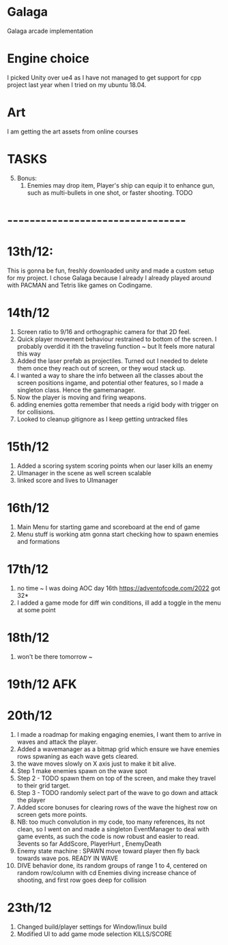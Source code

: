 # Galaga
Galaga arcade implementation

# Engine choice 
I picked Unity over ue4 as I have not managed to get support for cpp project last year when I tried on my ubuntu 18.04.

# Art
I am getting the art assets from online courses



# TASKS
5. Bonus:
    1. Enemies may drop item, Player's ship can equip it to enhance gun, such as multi-bullets in one shot, or faster shooting. TODO


# -------------------------------- #

# 13th/12:
This is gonna be fun, freshly downloaded unity and made a custom setup for my project.
I chose Galaga because I already I already played around with PACMAN and Tetris like games on Codingame.

# 14th/12
1. Screen ratio to 9/16 and orthographic camera for that 2D feel.
2. Quick player movement behaviour restrained to bottom of the screen. I probably overdid it ith the traveling function ~ but It feels more natural this way
3. Added the laser prefab as projectiles. Turned out I needed to delete them once they reach out of screen, or they woud stack up.
4. I wanted a way to share the info between all the classes about the screen positions ingame, and potential other features, so I made a singleton class. Hence the gamemanager.
5. Now the player is moving and firing weapons.
6. adding enemies gotta remember that needs a rigid body with trigger on for collisions.
7. Looked to cleanup gitignore as I keep getting untracked files 

# 15th/12
1. Added a scoring system scoring points when our laser kills an enemy
2. UImanager in the scene as well screen scalable
3. linked score and lives to UImanager

# 16th/12
1. Main Menu for starting game and scoreboard at the end of game
2. Menu stuff is working atm gonna start checking how to spawn enemies and formations

# 17th/12
1. no time ~ I was doing AOC day 16th https://adventofcode.com/2022 got 32*  
2. I added a game mode for diff win conditions, ill add a toggle in the menu at some point

# 18th/12
1. won't be there tomorrow ~

# 19th/12 AFK

# 20th/12
1. I made a roadmap for making engaging enemies, I want them to arrive in waves and attack the player.
2. Added a wavemanager as a bitmap grid which ensure we have enemies rows spwaning as each wave gets cleared.
3. the wave moves slowly on X axis just to make it bit alive.
4. Step 1 make enemies spawn on the wave spot
5. Step 2 - TODO spawn them on top of the screen, and make they travel to their grid target.
6. Step 3 - TODO randomly select part of the wave to go down and attack the player
7. Added score bonuses for clearing rows of the wave the highest row on screen gets more points.
8. NB: too much convolution in my code, too many references, its not clean, so I went on and made a singleton EventManager to deal with game events, as such the code is now robust and easier to read.
3events so far AddScore, PlayerHurt , EnemyDeath
9. Enemy state machine : SPAWN move toward player then fly back towards wave pos. READY IN WAVE
10. DIVE behavior done, its random groups of range 1 to 4, centered on random row/column with cd
Enemies diving increase chance of shooting, and first row goes deep for collision

# 23th/12
1. Changed build/player settings for Window/linux build
2. Modified UI to add game mode selection KILLS/SCORE
